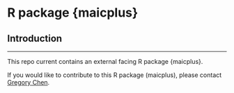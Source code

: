 # R package {maicplus}

## Introduction
-----------

This repo current contains an external facing R package {maicplus}.


If you would like to contribute to this R package (maicplus), please contact [Gregory Chen](xiangyi.gregory.chen@msd.com).
